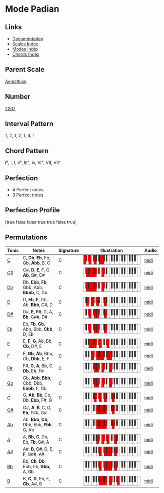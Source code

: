 # Mode Padian

## Links

- [Documentation](index.md)
- [Scales Index](Scales.md)
- [Modes Index](Modes.md)
- [Chords Index](Chords.md)

## Parent Scale

[Aeolathian](ScaleAeolathian.md)

## Number

[2267](https://ianring.com/musictheory/scales/2267)

## Interval Pattern

1, 2, 1, 2, 1, 4, 1

## Chord Pattern

i⁰, i, I, ii⁰, III⁺, iv, VI⁺, VII, VII⁺

## Perfection

- 4 Perfect notes
- 3 Perfect notes

## Perfection Profile

[true false false true true false true]

## Permutations

| Tonic | Notes | Signature | Illustration | Audio |
|-------|-------|-----------|--------------|-------|
| [C](ModeCNaturalPadian.md) | C, **Db**, **Eb**, Fb, Gb, **Abb**, B, C | C | ![CNaturalPadian](ModeCNaturalPadian.png) | [midi](https://github.com/edipermadi/music/blob/main/docs/ModeCNaturalPadian.mid?raw=true) |
| [C#](ModeCSharpPadian.md) | C#, **D**, **E**, F, G, **Ab**, B#, C# | C | ![CSharpPadian](ModeCSharpPadian.png) | [midi](https://github.com/edipermadi/music/blob/main/docs/ModeCSharpPadian.mid?raw=true) |
| [Db](ModeDFlatPadian.md) | Db, **Ebb**, **Fb**, Gbb, Abb, **Bbbb**, C, Db | C | ![DFlatPadian](ModeDFlatPadian.png) | [midi](https://github.com/edipermadi/music/blob/main/docs/ModeDFlatPadian.mid?raw=true) |
| [D](ModeDNaturalPadian.md) | D, **Eb**, **F**, Gb, Ab, **Bbb**, C#, D | C | ![DNaturalPadian](ModeDNaturalPadian.png) | [midi](https://github.com/edipermadi/music/blob/main/docs/ModeDNaturalPadian.mid?raw=true) |
| [D#](ModeDSharpPadian.md) | D#, **E**, **F#**, G, A, **Bb**, C##, D# | C | ![DSharpPadian](ModeDSharpPadian.png) | [midi](https://github.com/edipermadi/music/blob/main/docs/ModeDSharpPadian.mid?raw=true) |
| [Eb](ModeEFlatPadian.md) | Eb, **Fb**, **Gb**, Abb, Bbb, **Cbb**, D, Eb | C | ![EFlatPadian](ModeEFlatPadian.png) | [midi](https://github.com/edipermadi/music/blob/main/docs/ModeEFlatPadian.mid?raw=true) |
| [E](ModeENaturalPadian.md) | E, **F**, **G**, Ab, Bb, **Cb**, D#, E | C | ![ENaturalPadian](ModeENaturalPadian.png) | [midi](https://github.com/edipermadi/music/blob/main/docs/ModeENaturalPadian.mid?raw=true) |
| [F](ModeFNaturalPadian.md) | F, **Gb**, **Ab**, Bbb, Cb, **Dbb**, E, F | C | ![FNaturalPadian](ModeFNaturalPadian.png) | [midi](https://github.com/edipermadi/music/blob/main/docs/ModeFNaturalPadian.mid?raw=true) |
| [F#](ModeFSharpPadian.md) | F#, **G**, **A**, Bb, C, **Db**, E#, F# | C | ![FSharpPadian](ModeFSharpPadian.png) | [midi](https://github.com/edipermadi/music/blob/main/docs/ModeFSharpPadian.mid?raw=true) |
| [Gb](ModeGFlatPadian.md) | Gb, **Abb**, **Bbb**, Cbb, Dbb, **Ebbb**, F, Gb | C | ![GFlatPadian](ModeGFlatPadian.png) | [midi](https://github.com/edipermadi/music/blob/main/docs/ModeGFlatPadian.mid?raw=true) |
| [G](ModeGNaturalPadian.md) | G, **Ab**, **Bb**, Cb, Db, **Ebb**, F#, G | C | ![GNaturalPadian](ModeGNaturalPadian.png) | [midi](https://github.com/edipermadi/music/blob/main/docs/ModeGNaturalPadian.mid?raw=true) |
| [G#](ModeGSharpPadian.md) | G#, **A**, **B**, C, D, **Eb**, F##, G# | C | ![GSharpPadian](ModeGSharpPadian.png) | [midi](https://github.com/edipermadi/music/blob/main/docs/ModeGSharpPadian.mid?raw=true) |
| [Ab](ModeAFlatPadian.md) | Ab, **Bbb**, **Cb**, Dbb, Ebb, **Fbb**, G, Ab | C | ![AFlatPadian](ModeAFlatPadian.png) | [midi](https://github.com/edipermadi/music/blob/main/docs/ModeAFlatPadian.mid?raw=true) |
| [A](ModeANaturalPadian.md) | A, **Bb**, **C**, Db, Eb, **Fb**, G#, A | C | ![ANaturalPadian](ModeANaturalPadian.png) | [midi](https://github.com/edipermadi/music/blob/main/docs/ModeANaturalPadian.mid?raw=true) |
| [A#](ModeASharpPadian.md) | A#, **B**, **C#**, D, E, **F**, G##, A# | C | ![ASharpPadian](ModeASharpPadian.png) | [midi](https://github.com/edipermadi/music/blob/main/docs/ModeASharpPadian.mid?raw=true) |
| [Bb](ModeBFlatPadian.md) | Bb, **Cb**, **Db**, Ebb, Fb, **Gbb**, A, Bb | C | ![BFlatPadian](ModeBFlatPadian.png) | [midi](https://github.com/edipermadi/music/blob/main/docs/ModeBFlatPadian.mid?raw=true) |
| [B](ModeBNaturalPadian.md) | B, **C**, **D**, Eb, F, **Gb**, A#, B | C | ![BNaturalPadian](ModeBNaturalPadian.png) | [midi](https://github.com/edipermadi/music/blob/main/docs/ModeBNaturalPadian.mid?raw=true) |
